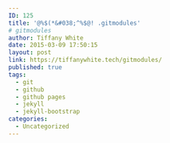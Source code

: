 ```yaml
---
ID: 125
title: '@%$(*&#038;^%$@! .gitmodules'
# gitmodules
author: Tiffany White
date: 2015-03-09 17:50:15
layout: post
link: https://tiffanywhite.tech/gitmodules/
published: true
tags:
  - git
  - github
  - github pages
  - jekyll
  - jekyll-bootstrap
categories:
  - Uncategorized
---
```

